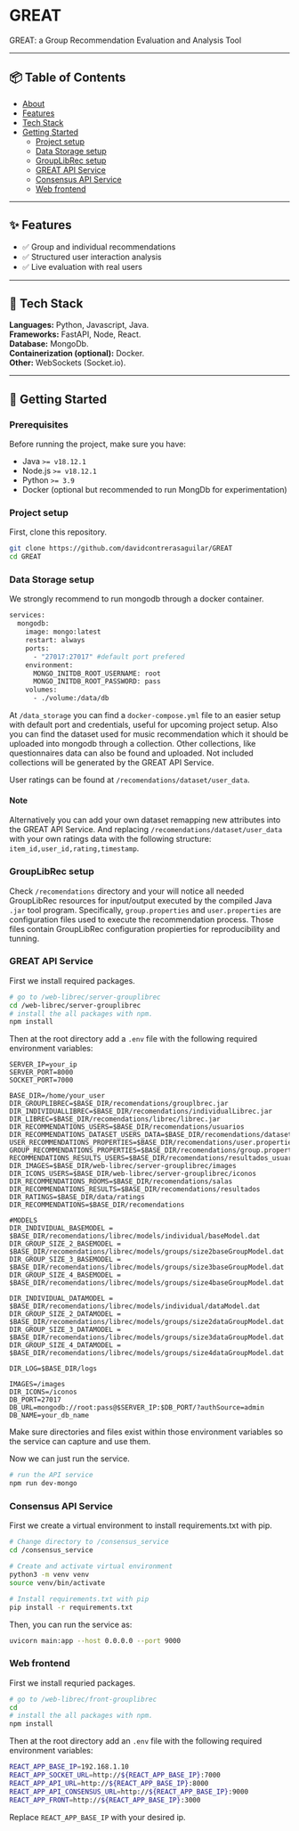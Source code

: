 # GREAT
GREAT: a Group Recommendation Evaluation and Analysis Tool

---

## 📦 Table of Contents

- [About](#about)
- [Features](#features)
- [Tech Stack](#tech-stack)
- [Getting Started](#getting-started)
  - [Project setup](#project-setup)
  - [Data Storage setup](#data-storage-setup)
  - [GroupLibRec setup](#grouplibrec-setup)
  - [GREAT API Service](#great-api-service)
  - [Consensus API Service](#consensus-api-service)
  - [Web frontend](#web-frontend)

---

## ✨ Features

- ✅ Group and individual recommendations
- ✅ Structured user interaction analysis
- ✅ Live evaluation with real users 

---

## 🧱 Tech Stack

**Languages:** Python, Javascript, Java.  
**Frameworks:** FastAPI, Node, React.  
**Database:** MongoDb.  
**Containerization (optional):** Docker.  
**Other:** WebSockets (Socket.io).

---

## 🏁 Getting Started

### Prerequisites

Before running the project, make sure you have:

- Java `>= v18.12.1`
- Node.js `>= v18.12.1`
- Python `>= 3.9`
- Docker (optional but recommended to run MongDb for experimentation)

### Project setup
First, clone this repository.
```bash
git clone https://github.com/davidcontrerasaguilar/GREAT
cd GREAT
```

### Data Storage setup

We strongly recommend to run mongodb through a docker container. 
```bash
services:
  mongodb:
    image: mongo:latest
    restart: always
    ports:
      - "27017:27017" #default port prefered
    environment:
      MONGO_INITDB_ROOT_USERNAME: root
      MONGO_INITDB_ROOT_PASSWORD: pass
    volumes:
      - ./volume:/data/db
```

At `/data_storage` you can find a `docker-compose.yml` file to an easier setup with default port and credentials, useful for upcoming project setup. Also you can find the dataset used for music recommendation which it should be uploaded into mongodb through a collection. Other collections, like questionnaires data can also be found and uploaded. Not included collections will be generated by the GREAT API Service.

User ratings can be found at `/recomendations/dataset/user_data`.

#### Note

Alternatively you can add your own dataset remapping new attributes into the GREAT API Service. And replacing `/recomendations/dataset/user_data` with your own ratings data with the following structure: `item_id,user_id,rating,timestamp`.

### GroupLibRec setup

Check `/recomendations` directory and your will notice all needed GroupLibRec resources for input/output executed by the compiled Java `.jar` tool program. Specifically, `group.properties` and `user.properties` are configuration files used to execute the recommendation process. Those files contain GroupLibRec configuration propierties for reproducibility and tunning.

### GREAT API Service
First we install required packages.
```bash
# go to /web-librec/server-grouplibrec
cd /web-librec/server-grouplibrec
# install the all packages with npm.
npm install
```
Then at the root directory add a `.env` file with the following required environment variables:
```
SERVER_IP=your_ip
SERVER_PORT=8000
SOCKET_PORT=7000

BASE_DIR=/home/your_user
DIR_GROUPLIBREC=$BASE_DIR/recomendations/grouplbrec.jar
DIR_INDIVIDUALLIBREC=$BASE_DIR/recomendations/individualLibrec.jar
DIR_LIBREC=$BASE_DIR/recomendations/librec/librec.jar
DIR_RECOMMENDATIONS_USERS=$BASE_DIR/recomendations/usuarios
DIR_RECOMMENDATIONS_DATASET_USERS_DATA=$BASE_DIR/recomendations/dataset/users_data
USER_RECOMMENDATIONS_PROPERTIES=$BASE_DIR/recomendations/user.properties
GROUP_RECOMMENDATIONS_PROPERTIES=$BASE_DIR/recomendations/group.properties
RECOMMENDATIONS_RESULTS_USERS=$BASE_DIR/recomendations/resultados_usuarios
DIR_IMAGES=$BASE_DIR/web-librec/server-grouplibrec/images
DIR_ICONS_USERS=$BASE_DIR/web-librec/server-grouplibrec/iconos
DIR_RECOMMENDATIONS_ROOMS=$BASE_DIR/recomendations/salas
DIR_RECOMMENDATIONS_RESULTS=$BASE_DIR/recomendations/resultados
DIR_RATINGS=$BASE_DIR/data/ratings
DIR_RECOMMENDATIONS=$BASE_DIR/recomendations

#MODELS
DIR_INDIVIDUAL_BASEMODEL = $BASE_DIR/recomendations/librec/models/individual/baseModel.dat
DIR_GROUP_SIZE_2_BASEMODEL = $BASE_DIR/recomendations/librec/models/groups/size2baseGroupModel.dat
DIR_GROUP_SIZE_3_BASEMODEL = $BASE_DIR/recomendations/librec/models/groups/size3baseGroupModel.dat
DIR_GROUP_SIZE_4_BASEMODEL = $BASE_DIR/recomendations/librec/models/groups/size4baseGroupModel.dat

DIR_INDIVIDUAL_DATAMODEL = $BASE_DIR/recomendations/librec/models/individual/dataModel.dat
DIR_GROUP_SIZE_2_DATAMODEL = $BASE_DIR/recomendations/librec/models/groups/size2dataGroupModel.dat
DIR_GROUP_SIZE_3_DATAMODEL = $BASE_DIR/recomendations/librec/models/groups/size3dataGroupModel.dat
DIR_GROUP_SIZE_4_DATAMODEL = $BASE_DIR/recomendations/librec/models/groups/size4dataGroupModel.dat

DIR_LOG=$BASE_DIR/logs

IMAGES=/images
DIR_ICONS=/iconos
DB_PORT=27017
DB_URL=mongodb://root:pass@$SERVER_IP:$DB_PORT/?authSource=admin
DB_NAME=your_db_name
```
Make sure directories and files exist within those environment variables so the service can capture and use them.

Now we can just run the service.
```bash
# run the API service
npm run dev-mongo
```

### Consensus API Service
First we create a virtual environment to install requirements.txt with pip.
```bash
# Change directory to /consensus_service
cd /consensus_service

# Create and activate virtual environment
python3 -m venv venv
source venv/bin/activate

# Install requirements.txt with pip
pip install -r requirements.txt

```
Then, you can run the service as:
```bash
uvicorn main:app --host 0.0.0.0 --port 9000
```


### Web frontend
First we install requried packages.
```bash
# go to /web-librec/front-grouplibrec
cd 
# install the all packages with npm.
npm install
```
Then at the root directory add an `.env` file with the following required environment variables:
```bash
REACT_APP_BASE_IP=192.168.1.10
REACT_APP_SOCKET_URL=http://${REACT_APP_BASE_IP}:7000
REACT_APP_API_URL=http://${REACT_APP_BASE_IP}:8000
REACT_APP_API_CONSENSUS_URL=http://${REACT_APP_BASE_IP}:9000
REACT_APP_FRONT=http://${REACT_APP_BASE_IP}:3000
```

Replace `REACT_APP_BASE_IP` with your desired ip.
